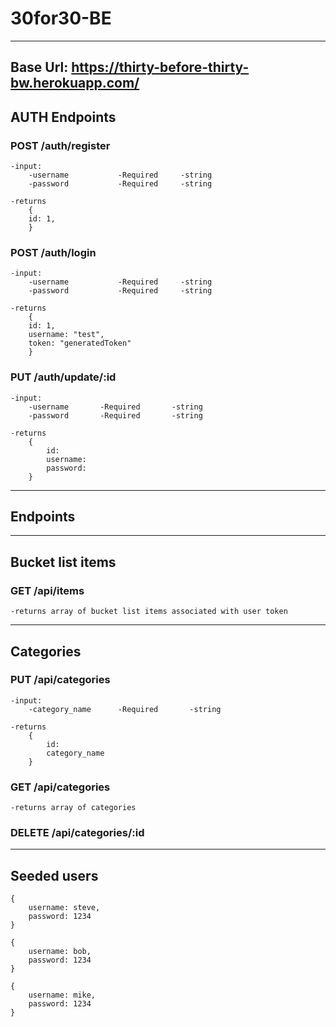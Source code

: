# 30for30-BE
---
## Base Url: https://thirty-before-thirty-bw.herokuapp.com/

## AUTH Endpoints

### POST /auth/register

    -input:
        -username           -Required     -string
        -password           -Required     -string

    -returns 
        { 
        id: 1, 
        }    


### POST /auth/login

    -input:
        -username           -Required     -string
        -password           -Required     -string

    -returns 
        { 
        id: 1,
        username: "test", 
        token: "generatedToken" 
        }


### PUT /auth/update/:id

    -input:
        -username       -Required       -string
        -password       -Required       -string

    -returns
        {
            id:
            username:
            password:
        }

---

## Endpoints ##

---

## Bucket list items

### GET /api/items

    -returns array of bucket list items associated with user token

---

## Categories

### PUT /api/categories

    -input:
        -category_name      -Required       -string

    -returns
        {
            id:
            category_name
        }

### GET /api/categories

    -returns array of categories

### DELETE /api/categories/:id

---

## Seeded users ##

    {
        username: steve,
        password: 1234
    }

    {
        username: bob,
        password: 1234
    }

    {
        username: mike,
        password: 1234
    }
    